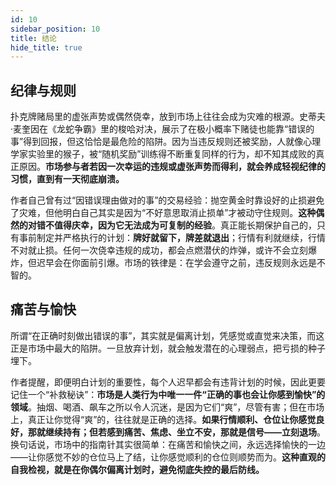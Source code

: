 ```yaml
---
id: 10
sidebar_position: 10
title: 结论
hide_title: true
---
```


## 纪律与规则

扑克牌赌局里的虚张声势或偶然侥幸，放到市场上往往会成为灾难的根源。史蒂夫·麦奎因在《龙蛇争霸》里的梭哈对决，展示了在极小概率下赌徒也能靠“错误的事”得到回报，但这恰恰是最危险的陷阱。因为当违反规则还被奖励，人就像心理学家实验里的猴子，被“随机奖励”训练得不断重复同样的行为，却不知其成败的真正原因。**市场参与者若因一次幸运的违规或虚张声势而得利，就会养成轻视纪律的习惯，直到有一天彻底崩溃。**

作者自己曾有过“因错误理由做对的事”的交易经验：抛空黄金时靠设好的止损避免了灾难，但他明白自己其实是因为“不好意思取消止损单”才被动守住规则。**这种偶然的对错不值得庆幸，因为它无法成为可复制的经验**。真正能长期保护自己的，只有事前制定并严格执行的计划：**牌好就留下，牌差就退出**；行情有利就继续，行情不对就止损。任何一次侥幸违规的成功，都会点燃潜伏的炸弹，或许不会立刻爆炸，但迟早会在你面前引爆。市场的铁律是：在学会遵守之前，违反规则永远是不智的。

## 痛苦与愉快
所谓“在正确时刻做出错误的事”，其实就是偏离计划，凭感觉或直觉来决策，而这正是市场中最大的陷阱。一旦放弃计划，就会触发潜在的心理弱点，把亏损的种子埋下。

作者提醒，即便明白计划的重要性，每个人迟早都会有违背计划的时候，因此更要记住一个“补救秘诀”：**市场是人类行为中唯一一件“正确的事也会让你感到愉快”的领域**。抽烟、喝酒、飙车之所以令人沉迷，是因为它们“爽”，尽管有害；但在市场上，真正让你觉得“爽”的，往往就是正确的选择。**如果行情顺利、仓位让你感觉良好，那就继续持有；但若感到痛苦、焦虑、坐立不安，那就是信号——立刻退场**。换句话说，市场中的指南针其实很简单：在痛苦和愉快之间，永远选择愉快的一边——让你感觉不妙的仓位马上了结，让你感觉顺利的仓位则顺势而为。**这种直观的自我检视，就是在你偶尔偏离计划时，避免彻底失控的最后防线。**